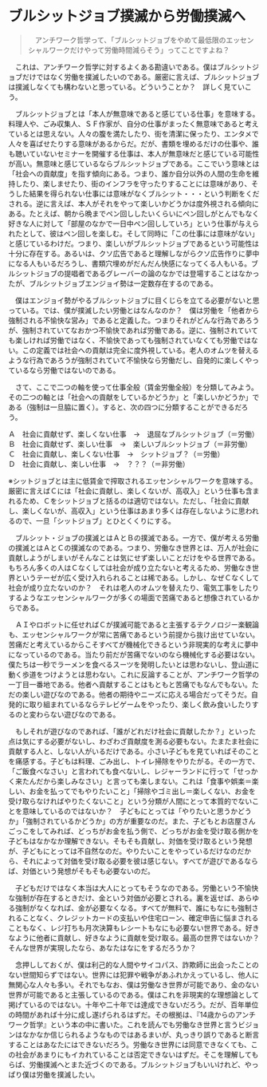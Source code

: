 # ブルシットジョブ撲滅から労働撲滅へ

>　アンチワーク哲学って、「ブルシットジョブをやめて最低限のエッセンシャルワークだけやって労働時間減らそう」ってことですよね？

　これは、アンチワーク哲学に対するよくある勘違いである。僕はブルシットジョブだけではなく労働を撲滅したいのである。厳密に言えば、ブルシットジョブは撲滅しなくても構わないと思っている。どういうことか？　詳しく見ていこう。

　ブルシットジョブとは「本人が無意味であると感じている仕事」を意味する。料理人や、ごみ収集人、ＳＦ作家が、自分の仕事がまったく無意味であると考えているとは思えない。人々の腹を満たしたり、街を清潔に保ったり、エンタメで人々を喜ばせたりする意味があるからだ。だが、書類を埋めるだけの仕事や、誰も聴いていないセミナーを開催する仕事は、本人が無意味だと感じている可能性が高い。無意味と感じているならブルシットジョブである。ここでいう意味とは「社会への貢献度」を指す傾向にある。つまり、誰か自分以外の人間の生命を維持したり、楽しませたり、街のインフラを守ったりすることには意味があり、そうした結果を得られない仕事には意味がなくブルシット・・・という判断をくだされる。逆に言えば、本人がそれをやって楽しいかどうかは度外視される傾向にある。たとえば、朝から晩までペン回ししたいくらいにペン回しがとんでもなく好きな人に対して「部屋のなかで一日中ペン回ししていろ」という仕事が与えられたとして、彼はペン回しを楽しむ。そして同時に「この仕事には意味がない」と感じているわけだ。つまり、楽しいがブルシットジョブであるという可能性は十分に存在する。あるいは、クソ広告であると理解しながらクソ広告作りに夢中になる人もいるだろうし、書類穴埋めがだんだん快感になってくる人もいる。ブルシットジョブの提唱者であるグレーバーの論のなかでは登場することはなかったが、ブルシットジョブエンジョイ勢は一定数存在するのである。

　僕はエンジョイ勢がやるブルシットジョブに目くじらを立てる必要がないと思っている。では、僕が撲滅したい労働とはなんなのか？　僕は労働を「他者から強制される不愉快な営み」であると定義した。つまりそれがどんな行為であろうが、強制されていてなおかつ不愉快であれば労働である。逆に、強制されていても楽しければ労働ではなく、不愉快であっても強制されていなくても労働ではない。この定義では社会への貢献は完全に度外視している。老人のオムツを替えるような行為であろうが強制されていて不愉快なら労働だし、自発的に楽しくやっているなら労働ではないのである。

　さて、ここで二つの軸を使って仕事全般（賃金労働全般）を分類してみよう。その二つの軸とは「社会への貢献をしているかどうか」と「楽しいかどうか」である（強制は一旦脇に置く）。すると、次の四つに分類することができるだろう。

Ａ　社会に貢献せず、楽しくない仕事　→　退屈なブルシットジョブ（＝労働）<br>
Ｂ　社会に貢献せず、楽しい仕事　→　楽しいブルシットジョブ（＝非労働）<br>
Ｃ　社会に貢献し、楽しくない仕事　→　シットジョブ？（＝労働）<br>
Ｄ　社会に貢献し、楽しい仕事　→　？？？（＝非労働）<br>

※シットジョブとは主に低賃金で搾取されるエッセンシャルワークを意味する。厳密に言えばＣには「社会に貢献し、楽しくないが、高収入」という仕事も含まれるため、Ｃをシットジョブと括るのは適切ではない。ただし、「社会に貢献し、楽しくないが、高収入」という仕事はあまり多くは存在しないように思われるので、一旦「シットジョブ」とひとくくりにする。

　ブルシット・ジョブの撲滅とはＡとＢの撲滅である。一方で、僕が考える労働の撲滅とはＡとＣの撲滅なのである。つまり、労働なき世界とは、万人が社会に貢献しようがしまいがそんなことは気にせず楽しいことだけをやる世界である。もちろん多くの人はＣなくしては社会が成り立たないと考えるため、労働なき世界というテーゼが広く受け入れられることは稀である。しかし、なぜＣなくして社会が成り立たないのか？　それは老人のオムツを替えたり、電気工事をしたりするようなエッセンシャルワークが多くの場面で苦痛であると想像されているからである。

　ＡＩやロボットに任せればＣが撲滅可能であると主張するテクノロジー楽観論も、エッセンシャルワークが常に苦痛であるという前提から抜け出せていない。苦痛だと考えているからこそすべてが機械化できるという非現実的な考えに夢中になっているのである。当たり前だが苦痛でないのなら機械化する必要はない。僕たちは一秒でラーメンを食べるスーツを発明したいとは思わないし、登山道に動く歩道をつけようとは思わない。これに反論することが、アンチワーク哲学の一丁目一番地である。他者へ貢献することはもともと苦痛でもなんでもない。ただの楽しい遊びなのである。他者の期待やニーズに応える場合だってそうだ。自発的に取り組まれているならテレビゲームをやったり、楽しく飲み食いしたりするのと変わらない遊びなのである。

　もしそれが遊びなのであれば、「誰がどれだけ社会に貢献したか？」といった点は気にする必要がないし、わざわざ貢献度を測る必要もない。たまたま社会に貢献する人と、しない人がいるだけである。小さい子どもを見ていればそのことを痛感する。子どもは料理、ごみ出し、トイレ掃除をやりたがる。その一方で、「ご飯食べなさい」と言われても食べないし、レジャーランドに行って「せっかく来たんだから楽しみなさい」と言っても楽しまない。これは「食事や娯楽＝楽しい、お金を払ってでもやりたいこと」「掃除やゴミ出し＝楽しくない、お金を受け取らなければやりたくないこと」という分類が人間にとって本質的でないことを意味しているのではないか？　子どもにとっては「やりたいと思うかどうか」「強制されているかどうか」の方が重要なのだ。また、子どもとお店屋さんごっこをしてみれば、どっちがお金を払う側で、どっちがお金を受け取る側かを子どもはなかなか理解できない。そもそも貢献し、対価を受け取るという発想が、子どもにとっては不自然なのだ。やりたいことをやっているだけなのだから、それによって対価を受け取る必要を彼は感じない。すべてが遊びであるならば、対価という発想がそもそも必要ないのだ。

　子どもだけではなく本当は大人にとってもそうなのである。労働という不愉快な強制が存在するときだけ、金という対価が必要とされる。裏を返せば、あらゆる強制がなくなれば、金が必要なくなる。すべてが無料で、誰にもなにも強制されることなく、クレジットカードの支払いや住宅ローン、確定申告に悩まされることもなく、レジ打ちも月次決算もレシートもなにも必要ない世界である。好きなように他者に貢献し、好きなように貢献を受け取る。最高の世界ではないか？　そんな世界が実現したなら、あなたはなにをするだろうか？

　念押ししておくが、僕は利己的な人間やサイコパス、詐欺師に出会ったことのない世間知らずではない。世界には犯罪や戦争があふれかえっているし、他人に無関心な人々も多い。それでもなお、僕は労働なき世界が可能であり、金のない世界が可能であると主張しているのである。僕はこれを非現実的な理想論として掲げているのではない。十年や二十年では達成できないだろう。だが、百年単位の時間があれば十分に成し遂げられるはずだ。その根拠は、『14歳からのアンチワーク哲学』という本の中に書いた。これを読んでも労働なき世界と言うビジョンはなかなか信じられるようなものではあるまいが、丸っきり誤りであると断言することはあなたにはできないだろう。労働なき世界には同意できなくても、この社会があまりにもイカれていることは否定できないはずだ。そこを理解してもらば、労働撲滅へとまた近づくのである。ブルシットジョブもいいけれど、やっぱり僕は労働を撲滅したい。